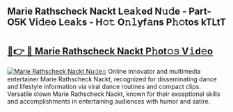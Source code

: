 ## Marie Rathscheck Nackt L𝚎a𝚔ed N𝚞𝚍e - Part-O5K Vi𝚍𝚎o L𝚎a𝚔s - H𝚘𝚝 O𝚗𝚕yf𝚊ns P𝚑𝚘tos kTLtT

# <h2><a href="http://kfcu9o.oniu.top/?m=Marie+Rathscheck+Nackt">🔗👉 🔴 Marie Rathscheck Nackt P𝚑ot𝚘𝚜 V𝚒d𝚎o</a></h2>

[![Marie Rathscheck Nackt Nu𝚍e𝚜](https://i.imgur.com/0qMVB7G.gif)](http://kfcu9o.oniu.top/?m=Marie+Rathscheck+Nackt)
Online innovator and multimedia entertainer Marie Rathscheck Nackt, recognized for disseminating dance and lifestyle information via viral dance routines and compact clips. Versatile clown Marie Rathscheck Nackt, known for their exceptional skills and accomplishments in entertaining audiences with humor and satire.  
